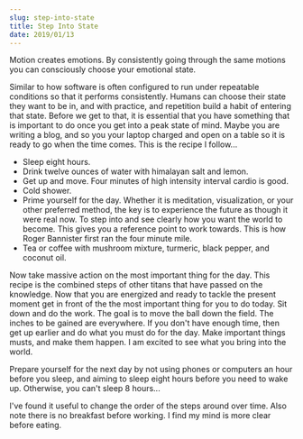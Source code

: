 ```yaml
---
slug: step-into-state
title: Step Into State
date: 2019/01/13
---
```


Motion creates emotions. By consistently going through the same motions you can consciously choose your emotional state.

Similar to how software is often configured to run under repeatable conditions so that it performs consistently. Humans can choose their state they want to be in, and with practice, and repetition build a habit of entering that state. Before we get to that, it is essential that you have something that is important to do once you get into a peak state of mind. Maybe you are writing a blog, and so you your laptop charged and open on a table so it is ready to go when the time comes. This is the recipe I follow...
* Sleep eight hours.
* Drink twelve ounces of water with himalayan salt and lemon.
* Get up and move. Four minutes of high intensity interval cardio is good.
* Cold shower.
* Prime yourself for the day. Whether it is meditation, visualization, or your other preferred method, the key is to experience the future as though it were real now. To step into and see clearly how you want the world to become. This gives you a reference point to work towards. This is how Roger Bannister first ran the four minute mile.
* Tea or coffee with mushroom mixture, turmeric, black pepper, and coconut oil.

Now take massive action on the most important thing for the day. This recipe is the combined steps of other titans that have passed on the knowledge. Now that you are energized and ready to tackle the present moment get in front of the the most important thing for you to do today. Sit down and do the work. The goal is to move the ball down the field. The inches to be gained are everywhere. If you don't have enough time, then get up earlier and do what you must do for the day. Make important things musts, and make them happen. I am excited to see what you bring into the world.

Prepare yourself for the next day by not using phones or computers an hour before you sleep, and aiming to sleep eight hours before you need to wake up. Otherwise, you can't sleep 8 hours...

I've found it useful to change the order of the steps around over time. Also note there is no breakfast before working. I find my mind is more clear before eating.